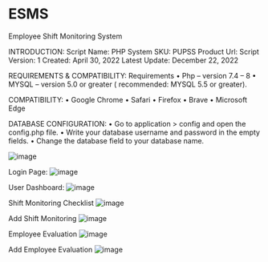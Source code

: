 # ESMS
Employee Shift Monitoring System

INTRODUCTION:
	Script Name: PHP System
	SKU: PUPSS
	Product Url: 
	Script Version: 1
	Created: April 30, 2022
	Latest Update: December 22, 2022

REQUIREMENTS & COMPATIBILITY:
Requirements
•	Php – version 7.4 – 8 
•	MYSQL – version 5.0 or greater ( recommended: MYSQL 5.5 or greater).

COMPATIBILITY:
•	Google Chrome
•	Safari
•	Firefox
•	Brave
•	Microsoft Edge

DATABASE CONFIGURATION:
•	Go to application > config and open the config.php file.
•	Write your database username and password in the empty fields.
•	Change the database field to your database name.
 
![image](https://user-images.githubusercontent.com/119407422/209150859-d83cc751-75c8-4e43-bb5a-3c6f9564dacd.png)

Login Page:
![image](https://user-images.githubusercontent.com/119407422/209150948-994bdc28-ce19-4a31-87da-f8324d756786.png)

User Dashboard:
![image](https://user-images.githubusercontent.com/119407422/209151011-1865d58d-f991-4389-834f-df4326ebcf65.png)

Shift Monitoring Checklist
![image](https://user-images.githubusercontent.com/119407422/209151087-acd7fe18-e64c-4d27-ac6c-0761747b8425.png)

Add Shift Monitoring
![image](https://user-images.githubusercontent.com/119407422/209151180-aaf5a468-06ed-43a2-a7cd-1bfae4480270.png)

Employee Evaluation
![image](https://user-images.githubusercontent.com/119407422/209151251-59b3baf4-79d5-4829-bc66-cdb9436fdb08.png)

Add Employee Evaluation
![image](https://user-images.githubusercontent.com/119407422/209151327-7e8c07f6-f2fc-4703-8daf-d00086069b33.png)



